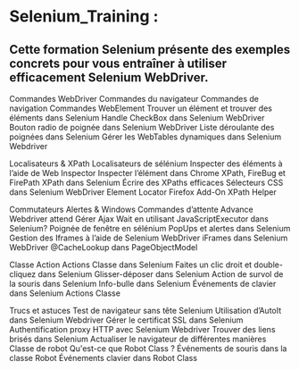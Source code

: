 # Selenium_Training :

## Cette formation Selenium présente des exemples concrets pour vous entraîner à utiliser efficacement Selenium WebDriver.

Commandes WebDriver
Commandes du navigateur
Commandes de navigation
Commandes WebElement
Trouver un élément et trouver des éléments dans Selenium
Handle CheckBox dans Selenium WebDriver
Bouton radio de poignée dans Selenium WebDriver
Liste déroulante des poignées dans Selenium
Gérer les WebTables dynamiques dans Selenium Webdriver

Localisateurs & XPath
Localisateurs de sélénium
Inspecter des éléments à l’aide de Web Inspector
Inspecter l’élément dans Chrome
XPath, FireBug et FirePath
XPath dans Selenium
Écrire des XPaths efficaces
Sélecteurs CSS dans Selenium
WebDriver Element Locator Firefox Add-On
XPath Helper

Commutateurs Alertes & Windows
Commandes d’attente
Advance Webdriver attend
Gérer Ajax Wait en utilisant JavaScriptExecutor dans Selenium?
Poignée de fenêtre en sélénium
PopUps et alertes dans Selenium
Gestion des Iframes à l’aide de Selenium WebDriver
iFrames dans Selenium WebDriver
@CacheLookup dans PageObjectModel

Classe Action
Actions Classe dans Selenium
Faites un clic droit et double-cliquez dans Selenium
Glisser-déposer dans Selenium
Action de survol de la souris dans Selenium
Info-bulle dans Selenium
Événements de clavier dans Selenium Actions Classe

Trucs et astuces
Test de navigateur sans tête Selenium
Utilisation d’AutoIt dans Selenium Webdriver
Gérer le certificat SSL dans Selenium
Authentification proxy HTTP avec Selenium Webdriver
Trouver des liens brisés dans Selenium
Actualiser le navigateur de différentes manières
Classe de robot
Qu'est-ce que Robot Class ?
Événements de souris dans la classe Robot
Événements clavier dans Robot Class

